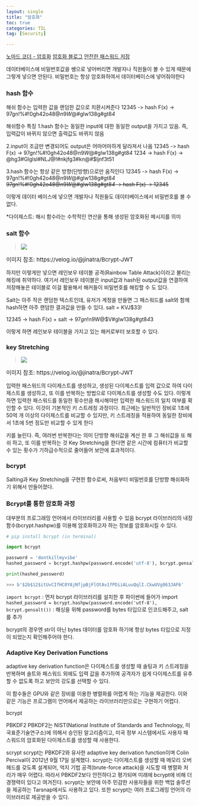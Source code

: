 ```yaml
---
layout: single
title: "암호화"
toc: true
categories: TIL
tag: [Security]

---
```



[노마드 코더 - 암호화](https://www.youtube.com/watch?v=67UwxR3ts2E)
[암호화 블로그](https://velog.io/@jinatra/Bcrypt-JWT)
[안전한 패스워드 저장](https://d2.naver.com/helloworld/318732)

데이터베이스에 비밀번호값을 쌩으로 넣어버리면 개발자나 직원들이 볼 수 있게 때문에 그렇게 넣으면 안된다. 비밀번호는 항상 암호화하여서 데이터베이스에 넣어줘야한다

### hash 함수
해쉬 함수는 입력한 값을 랜덤한 값으로 치환시켜준다
12345 -> hash F(x) -> 97gn!%#!0gh42o48@$n9W@$#glw138g#gt8*4*

해쉬함수 특징
1.hash 함수는 동일한 input에 대한 동일한 output을 가지고 있음. 
즉, 입력값이 바뀌지 않으면 출력값도 바뀌지 않음

2.input이 조금만 변경되어도 output은 어마어마하게 달라져서 나옴
12345 -> hash F(x) -> 97gn!%#!0gh42o48@$n9W@$#glw138g#gt8*4*
1234  -> hash F(x) -> @hg3#Glglsl#NLJ@!#nkjfg3#kn@#$ljnf3t51

3.hash 함수는 항상 같은 방향(단방향)으로만 움직인다
12345 -> hash F(x) -> 97gn!%#!0gh42o48@$n9W@$#glw138g#gt8*4*
~~97gn!%#!0gh42o48@$n9W@$#glw138g#gt8*4* -> hash F(x) -> 12345~~

이렇게 데이터 베이스에 넣으면 개발자나 직원들도 데이터베이스에서 비밀번호를 볼 수 없다.

*다이제스트: 해시 함수라는 수학적인 연산을 통해 생성된 암호화된 메시지를 의미

### salt 함수
>![](https://images.velog.io/images/gigymi2005/post/1c8fd011-b039-48b9-adcb-30a4738cf473/image.png)
<p style=font-size:15px;>이미지 참조: https://velog.io/@jinatra/Bcrypt-JWT</p>

하지만 이렇게만 넣으면 레인보우 테이블 공격(Rainbow Table Attack)이라고 불리는 해킹에 취약하다.
여기서 레인보우 테이블은 input값과 hash된 output값을 연결하여 저장해놓은 테이블로 이걸 활용해서 해커들이 비밀번호를 해킹할 수 도 있다.

Salt는 아주 작은 랜덤한 텍스트인데, 유저가 계정을 만들면 그 패스워드를 salt와 함께 hash하면 아주 랜덤한 결과값을 만들 수 있다.
salt = KVJ$33!

12345 -> hash F(x) + salt -> $97gn!%#!0gh42K3o48@$n9W@$V#glw138g#gt8*4*3

이렇게 하면 레인보우 테이블을 가지고 있는 해커로부터 보호할 수 있다.

### key Stretching
>![](https://images.velog.io/images/gigymi2005/post/95ec686e-3e91-41b0-9d89-59622f56920d/image.png)
<p style=font-size:15px;>이미지 참조: https://velog.io/@jinatra/Bcrypt-JWT</p>
입력한 패스워드의 다이제스트를 생성하고, 생성된 다이제스트를 입력 값으로 하여 다이제스트를 생성하고, 또 이를 반복하는 방법으로 다이제스트를 생성할 수도 있다. 이렇게 하면 입력한 패스워드를 동일한 횟수만큼 해시해야만 입력한 패스워드의 일치 여부를 확인할 수 있다. 이것이 기본적인 키 스트레칭 과정이다.
최근에는 일반적인 장비로 1초에 50억 개 이상의 다이제스트를 비교할 수 있지만, 키 스트레칭을 적용하여 동일한 장비에서 1초에 5번 정도만 비교할 수 있게 한다

키를 늘린다. 즉, 여러번 반복한다는 의미
단방향 해쉬값을 계산 한 후 그 해쉬값을 또 해쉬 하고, 또 이를 반복하는 것
Key Stretching을 한다면 같은 시간에 컴퓨터가 비교할 수 있는 횟수가 기하급수적으로 줄어들어 보안에 효과적이다.

### bcrypt
Salting과 Key Stretching을 구현한 함수로써, 처음부터 비밀번호를 단방향 해쉬화하기 위해서 만들어졌다.

### Bcrypt를 통한 암호화 과정
대부분의 프로그래밍 언어에서 라이브러리를 사용할 수 있음
bcrypt 라이브러리의 내장함수(bcrypt.hashpw)를 이용해 암호화하고자 하는 정보를 암호화시킬 수 있다.

```python
# pip install bcrypt (in terminal)

import bcrypt

password = 'dontkillmyvibe'
hashed_password = bcrypt.hashpw(password.encode('utf-8'), bcrypt.gensalt())

print(hashed_password)

>>> b'$2b$12$itUvCIfHC0YAjNfjpBjFlOtAv1fPDiiALuuQqlI.CkwUVg863JAF6'
```

`import bcrypt` : 먼저 bcrypt 라이브러리를 설치한 후 파이썬에 들어가 import
`hashed_password = bcrypt.hashpw(password.encode('utf-8'), bcrypt.gensalt())` : 해싱을 위해 password를 bytes 타입으로 인코드해주고, salt를 추가

bcrypt의 경우엔 str이 아닌 bytes 데이터를 암호화 하기에 항상 bytes 타입으로 지정이 되었는지 확인해주어야 한다.

### Adaptive Key Derivation Functions
adaptive key derivation function은 다이제스트를 생성할 때 솔팅과 키 스트레칭을 반복하며 솔트와 패스워드 외에도 입력 값을 추가하여 공격자가 쉽게 다이제스트를 유추할 수 없도록 하고 보안의 강도를 선택할 수 있다.

이 함수들은 GPU와 같은 장비를 이용한 병렬화를 어렵게 하는 기능을 제공한다. 이와 같은 기능은 프로그램이 언어에서 제공하는 라이브러리만으로는 구현하기 어렵다.

bcrypt

PBKDF2
PBKDF2는 NIST(National Institute of Standards and Technology, 미국표준기술연구소)에 의해서 승인된 알고리즘이고, 미국 정부 시스템에서도 사용자 패스워드의 암호화된 다이제스트를 생성할 때 사용한다.

scrypt
scrypt는 PBKDF2와 유사한 adaptive key derivation function이며 Colin Percival이 2012년 9월 17일 설계했다. scrypt는 다이제스트를 생성할 때 메모리 오버헤드를 갖도록 설계되어, 억지 기법 공격(brute-force attack)을 시도할 때 병렬화 처리가 매우 어렵다. 따라서 PBKDF2보다 안전하다고 평가되며 미래에 bcrypt에 비해 더 경쟁력이 있다고 여겨진다. scrypt는 보안에 아주 민감한 사용자들을 위한 백업 솔루션을 제공하는 Tarsnap에서도 사용하고 있다. 또한 scrypt는 여러 프로그래밍 언어의 라이브러리로 제공받을 수 있다.


